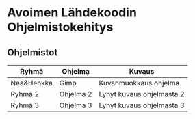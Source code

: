 # Avoimen Lähdekoodin Ohjelmistokehitys

## Ohjelmistot

| Ryhmä      | Ohjelma         | Kuvaus                                 |
|------------|-----------------|----------------------------------------|
| Nea&Henkka |Gimp             | Kuvanmuokkaus ohjelma.                 |
| Ryhmä 2    | Ohjelma 2       | Lyhyt kuvaus ohjelmasta 2              |
| Ryhmä 3    | Ohjelma 3       | Lyhyt kuvaus ohjelmasta 3              |
